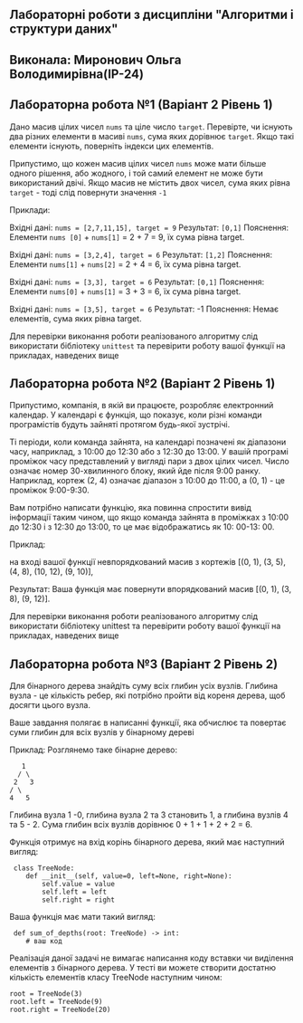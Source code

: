 ## Лабораторні роботи з дисципліни "Алгоритми і структури даних"

## Виконала: Миронович Ольга Володимирівна(ІР-24)
## Лабораторна робота №1 (Варіант 2 Рівень 1)

Дано масив цілих чисел `nums` та ціле число `target`. Перевірте, чи існують два різних елементи в масиві `nums`, сума яких дорівнює `target`. Якщо такі елементи існують, поверніть індекси цих елементів.

Припустимо, що кожен масив цілих чисел `nums` може мати більше одного рішення, або жодного, і той самий елемент не може бути використаний двічі. Якщо масив не містить двох чисел, сума яких рівна `target` - тоді слід повернути значення `-1`

Приклади:

Вхідні дані: `nums = [2,7,11,15], target = 9`
Результат: `[0,1]`
Пояснення: Елементи `nums [0]` + `nums[1]` = 2 + 7 = 9, їх сума рівна target.

Вхідні дані: `nums = [3,2,4], target = 6`
Результат: `[1,2]`
Пояснення: Елементи `nums[1]` + `nums[2]` = 2 + 4 = 6, їх сума рівна target.

Вхідні дані: `nums = [3,3], target = 6`
Результат: `[0,1]`
Пояснення: Елементи `nums[0]` + `nums[1]` = 3 + 3 = 6, їх сума рівна target.

Вхідні дані: `nums = [3,5], target = 6`
Результат:  -1
Пояснення: Немає елементів, сума яких рівна target.

Для перевірки виконання роботи реалізованого алгоритму слід використати бібліотеку `unittest` та перевірити роботу вашої функції на прикладах, наведених вище
## Лабораторна робота №2 (Варіант 2 Рівень 1)
Припустимо, компанія, в якій ви працюєте, розробляє електронний календар. У календарі є функція, що показує, коли різні команди програмістів будуть зайняті протягом будь-якої зустрічі.

Ті періоди, коли команда зайнята, на календарі позначені як діапазони часу, наприклад, з 10:00 до 12:30 або з 12:30 до 13:00. У вашій програмі проміжок часу представлений у вигляді пари з двох цілих чисел. Число означає номер 30-хвилинного блоку, який йде після 9:00 ранку. Наприклад, кортеж (2, 4) означає діапазон з 10:00 до 11:00, а (0, 1) - це проміжок 9:00-9:30.

Вам потрібно написати функцію, яка повинна спростити вивід інформації таким чином, що якщо команда зайнята в проміжках з 10:00 до 12:30 і з 12:30 до 13:00, то це має відображатись  як 10: 00-13: 00.

Приклад:

на вході вашої функції невпорядкований масив з кортежів [(0, 1), (3, 5), (4, 8), (10, 12), (9, 10)],

Результат: Ваша функція має повернути впорядкований масив  [(0, 1), (3, 8), (9, 12)].

Для перевірки виконання роботи реалізованого алгоритму слід використати бібліотеку unittest та перевірити роботу вашої функції на прикладах, наведених вище

## Лабораторна робота №3 (Варіант 2 Рівень 2)
Для бінарного дерева знайдіть суму всіх глибин усіх вузлів. Глибина вузла - це кількість ребер, які потрібно пройти від кореня дерева, щоб досягти цього вузла.

Ваше завдання полягає в написанні функції, яка обчислює та повертає суми глибин для всіх вузлів у бінарному дереві

 Приклад: Розглянемо таке бінарне дерево:
 ```
    1
   / \
  2   3
 / \
4   5
```
Глибина вузла 1 -0, глибина вузла 2 та 3 становить 1, а глибина вузлів 4 та 5 - 2. Сума глибин всіх вузлів дорівнює 0 + 1 + 1 + 2 + 2 = 6.

Функція отримує на вхід корінь бінарного дерева, який має наступний вигляд:
```
 class TreeNode:
    def __init__(self, value=0, left=None, right=None):
        self.value = value
        self.left = left
        self.right = right
```
Ваша функція має мати такий вигляд:
```
 def sum_of_depths(root: TreeNode) -> int:
    # ваш код

```

 Реалізація даної задачі не вимагає написання коду вставки чи виділення елементів з бінарного дерева. У тесті ви можете створити достатню кількість елементів класу TreeNode наступним чином:
    
```
root = TreeNode(3)
root.left = TreeNode(9)
root.right = TreeNode(20)

```


